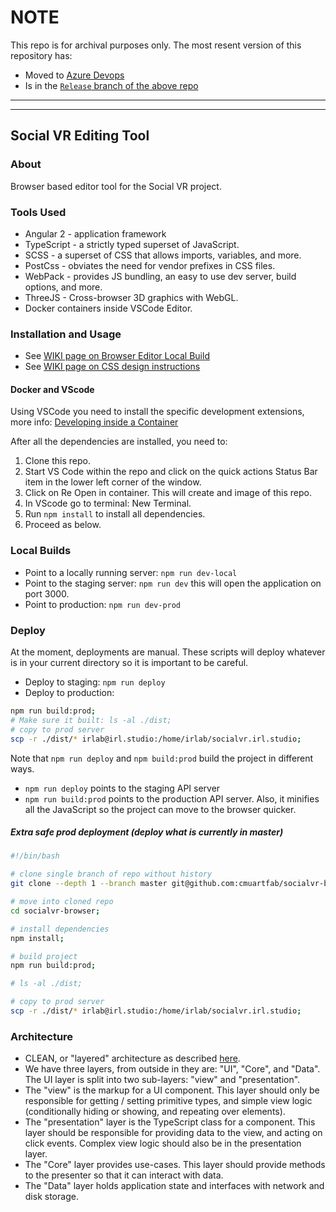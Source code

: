 # NOTE
This repo is for archival purposes only.
The most resent version of this repository has:
- Moved to [Azure Devops](https://dev.azure.com/irllabs/SimpleVR/_git/simplevr)
- Is in the [`Release` branch of the above repo](https://dev.azure.com/irllabs/SimpleVR/_git/simplevr)

_____________________________
_____________________________
## Social VR Editing Tool

### About
Browser based editor tool for the Social VR project.

### Tools Used
* Angular 2 - application framework
* TypeScript - a strictly typed superset of JavaScript.
* SCSS - a superset of CSS that allows imports, variables, and more.
* PostCss - obviates the need for vendor prefixes in CSS files.
* WebPack - provides JS bundling, an easy to use dev server, build options, and more.
* ThreeJS - Cross-browser 3D graphics with WebGL.
* Docker containers inside VSCode Editor.

### Installation and Usage
- See [WIKI page on Browser Editor Local Build](https://github.com/cmuartfab/social-vr/wiki/Browser-Editor-Local-Build)
- See [WIKI page on CSS design instructions](https://github.com/cmuartfab/social-vr/wiki/Browser-Editor-CSS-Architecture)

#### Docker and VScode
Using VSCode you need to install the specific development extensions, more info: [Developing inside a Container](https://code.visualstudio.com/docs/remote/containers)

After all the dependencies are installed, you need to:

1) Clone this repo.
2) Start VS Code within the repo and click on the quick actions Status Bar item in the lower left corner of the window.
3) Click on Re Open in container. This will create and image of this repo.
4) In VScode go to terminal: New Terminal.
5) Run `npm install` to install all dependencies. 
6) Proceed as below.

### Local Builds
* Point to a locally running server: ```npm run dev-local```
* Point to the staging server: ```npm run dev``` this will open the application on port 3000.
* Point to production: ```npm run dev-prod```

### Deploy
At the moment, deployments are manual. These scripts will deploy whatever is in your current directory so it is important to be careful.

* Deploy to staging: ```npm run deploy```
* Deploy to production:
```sh
npm run build:prod;
# Make sure it built: ls -al ./dist;
# copy to prod server
scp -r ./dist/* irlab@irl.studio:/home/irlab/socialvr.irl.studio;
```
Note that `npm run deploy` and `npm build:prod` build the project in different ways.
* `npm run deploy` points to the staging API server
* `npm run build:prod` points to the production API server. Also, it minifies all the JavaScript so the project can move to the browser quicker.

##### Extra safe prod deployment (deploy what is currently in master)
```sh
#!/bin/bash

# clone single branch of repo without history
git clone --depth 1 --branch master git@github.com:cmuartfab/socialvr-browser.git;

# move into cloned repo
cd socialvr-browser;

# install dependencies
npm install;

# build project
npm run build:prod;

# ls -al ./dist;

# copy to prod server
scp -r ./dist/* irlab@irl.studio:/home/irlab/socialvr.irl.studio;
```

### Architecture
* CLEAN, or "layered" architecture as described [here](https://8thlight.com/blog/uncle-bob/2012/08/13/the-clean-architecture.html).
* We have three layers, from outside in they are: "UI", "Core", and "Data".  The UI layer is split into two sub-layers: "view" and "presentation".
* The "view" is the markup for a UI component. This layer should only be responsible for getting / setting primitive types, and simple view logic (conditionally hiding or showing, and repeating over elements).
* The "presentation" layer is the TypeScript class for a component.  This layer should be responsible for providing data to the view, and acting on click events. Complex view logic should also be in the presentation layer.
* The "Core" layer provides use-cases.  This layer should provide methods to the presenter so that it can interact with data.
* The "Data" layer holds application state and interfaces with network and disk storage.
